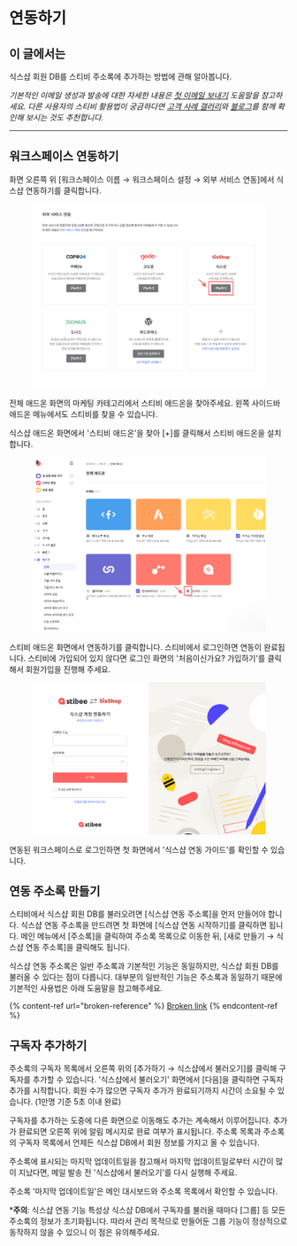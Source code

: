 # 연동하기

## 이 글에서는 <a href="#undefined" id="undefined"></a>

식스샵 회원 DB를 스티비 주소록에 추가하는 방법에 관해 알아봅니다.

_기본적인 이메일 생성과 발송에 대한 자세한 내용은_ [_첫 이메일 보내기_](../../getting-started/send-first-email.md) _도움말을 참고하세요. 다른 사용자의 스티비 활용법이 궁금하다면_ [_고객 사례 갤러리_](https://gallery.stibee.com/)_와_ [_블로그_](https://blog.stibee.com/)_를 함께 확인해 보시는 것도 추천합니다._

***

## 워크스페이스 연동하기 <a href="#undefined" id="undefined"></a>

화면 오른쪽 위 \[워크스페이스 이름 → 워크스페이스 설정 → 외부 서비스 연동]에서 식스샵 연동하기를 클릭합니다.&#x20;

<figure><img src="../../.gitbook/assets/image (22).png" alt=""><figcaption></figcaption></figure>

전체 애드온 화면의 마케팅 카테고리에서 스티비 애드온을 찾아주세요. 왼쪽 사이드바 애드온 메뉴에서도 스티비를 찾을 수 있습니다.

식스샵 애드온 화면에서 '스티비 애드온'을 찾아 \[+]를 클릭해서 스티비 애드온을 설치합니다.&#x20;

<figure><img src="../../.gitbook/assets/image (23).png" alt=""><figcaption></figcaption></figure>



스티비 애드온 화면에서 연동하기를 클릭합니다. 스티비에서 로그인하면 연동이 완료됩니다. 스티비에 가입되어 있지 않다면 로그인 화면의 '처음이신가요? 가입하기'를 클릭해서 회원가입을 진행해 주세요.

<figure><img src="../../.gitbook/assets/image (25).png" alt=""><figcaption></figcaption></figure>



연동된 워크스페이스로 로그인하면 첫 화면에서 '식스샵 연동 가이드'를 확인할 수 있습니다.



## 연동 주소록 만들기 <a href="#undefined" id="undefined"></a>

스티비에서 식스샵 회원 DB를 불러오려면 \[식스샵 연동 주소록]을 먼저 만들어야 합니다. 식스샵 연동 주소록을 만드려면 첫 화면에 \[식스샵 연동 시작하기]를 클릭하면 됩니다. 메인 메뉴에서 \[주소록]을 클릭하여 주소록 목록으로 이동한 뒤, \[새로 만들기 → 식스샵 연동 주소록]을 클릭해도 됩니다.

식스샵 연동 주소록은 일반 주소록과 기본적인 기능은 동일하지만, 식스샵 회원 DB를 불러올 수 있다는 점이 다릅니다. 대부분의 일반적인 기능은 주소록과 동일하기 때문에 기본적인 사용법은 아래 도움말을 참고해주세요.

{% content-ref url="broken-reference" %}
[Broken link](broken-reference)
{% endcontent-ref %}

## 구독자 추가하기 <a href="#undefined" id="undefined"></a>

주소록의 구독자 목록에서 오른쪽 위의 \[추가하기 → 식스샵에서 불러오기]를 클릭해 구독자를 추가할 수 있습니다. '식스샵에서 불러오기' 화면에서 \[다음]을 클릭하면 구독자 추가를 시작합니다. 회원 수가 많으면 구독자 추가가 완료되기까지 시간이 소요될 수 있습니다. (1만명 기준 5초 이내 완료)

구독자를 추가하는 도중에 다른 화면으로 이동해도 추가는 계속해서 이루어집니다. 추가가 완료되면 오른쪽 위에 알림 메시지로 완료 여부가 표시됩니다. 주소록 목록과 주소록의 구독자 목록에서 언제든 식스샵 DB에서 회원 정보를 가지고 올 수 있습니다.&#x20;

주소록에 표시되는 마지막 업데이트일을 참고해서 마지막 업데이트일로부터 시간이 많이 지났다면, 메일 발송 전 '식스샵에서 불러오기'를 다시 실행해 주세요.

주소록 '마지막 업데이트일'은 메인 대시보드와 주소록 목록에서 확인할 수 있습니다.&#x20;

\***주의**: 식스샵 연동 기능 특성상 식스샵 DB에서 구독자를 불러올 때마다 \[그룹] 등 모든 주소록의 정보가 초기화됩니다. 따라서 관리 목적으로 만들어둔 그룹 기능이 정상적으로 동작하지 않을 수 있으니 이 점은 유의해주세요.
